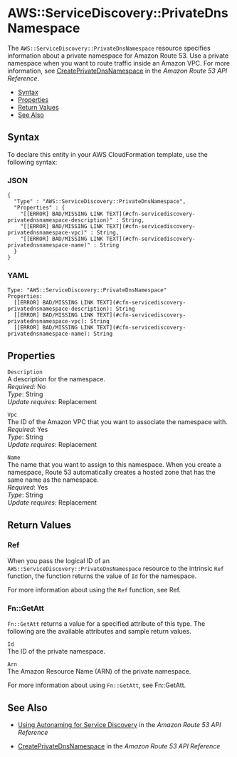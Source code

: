 # AWS::ServiceDiscovery::PrivateDnsNamespace<a name="aws-resource-servicediscovery-privatednsnamespace"></a>

The `AWS::ServiceDiscovery::PrivateDnsNamespace` resource specifies information about a private namespace for Amazon Route 53\. Use a private namespace when you want to route traffic inside an Amazon VPC\. For more information, see [CreatePrivateDnsNamespace](http://docs.aws.amazon.com/Route53/latest/APIReference/API_autonaming_CreatePrivateDnsNamespace.html) in the *Amazon Route 53 API Reference*\.


+ [Syntax](#aws-resource-servicediscovery-privatednsnamespace-syntax)
+ [Properties](#aws-resource-servicediscovery-privatednsnamespace-properties)
+ [Return Values](#aws-resource-servicediscovery-privatednsnamespace-returnvalues)
+ [See Also](#aws-resource-servicediscovery-privatednsnamespace-seealso)

## Syntax<a name="aws-resource-servicediscovery-privatednsnamespace-syntax"></a>

To declare this entity in your AWS CloudFormation template, use the following syntax:

### JSON<a name="aws-resource-servicediscovery-privatednsnamespace-syntax.json"></a>

```
{
  "Type" : "AWS::ServiceDiscovery::PrivateDnsNamespace",
  "Properties" : {
    "[[ERROR] BAD/MISSING LINK TEXT](#cfn-servicediscovery-privatednsnamespace-description)" : String,
    "[[ERROR] BAD/MISSING LINK TEXT](#cfn-servicediscovery-privatednsnamespace-vpc)" : String,
    "[[ERROR] BAD/MISSING LINK TEXT](#cfn-servicediscovery-privatednsnamespace-name)" : String
  }
}
```

### YAML<a name="aws-resource-servicediscovery-privatednsnamespace-syntax.yaml"></a>

```
Type: "AWS::ServiceDiscovery::PrivateDnsNamespace"
Properties:
  [[ERROR] BAD/MISSING LINK TEXT](#cfn-servicediscovery-privatednsnamespace-description): String
  [[ERROR] BAD/MISSING LINK TEXT](#cfn-servicediscovery-privatednsnamespace-vpc): String
  [[ERROR] BAD/MISSING LINK TEXT](#cfn-servicediscovery-privatednsnamespace-name): String
```

## Properties<a name="aws-resource-servicediscovery-privatednsnamespace-properties"></a>

`Description`  
A description for the namespace\.  
*Required*: No  
*Type*: String  
*Update requires*: Replacement

`Vpc`  
The ID of the Amazon VPC that you want to associate the namespace with\.  
*Required*: Yes  
*Type*: String  
*Update requires*: Replacement

`Name`  
The name that you want to assign to this namespace\. When you create a namespace, Route 53 automatically creates a hosted zone that has the same name as the namespace\.  
*Required*: Yes  
*Type*: String  
*Update requires*: Replacement

## Return Values<a name="aws-resource-servicediscovery-privatednsnamespace-returnvalues"></a>

### Ref<a name="aws-resource-servicediscovery-privatednsnamespace-ref"></a>

When you pass the logical ID of an `AWS::ServiceDiscovery::PrivateDnsNamespace` resource to the intrinsic `Ref` function, the function returns the value of `Id` for the namespace\.

For more information about using the `Ref` function, see Ref\.

### Fn::GetAtt<a name="aws-resource-servicediscovery-privatednsnamespace-getatt"></a>

`Fn::GetAtt` returns a value for a specified attribute of this type\. The following are the available attributes and sample return values\.

`Id`  
The ID of the private namespace\.

`Arn`  
The Amazon Resource Name \(ARN\) of the private namespace\.

For more information about using `Fn::GetAtt`, see Fn::GetAtt\.

## See Also<a name="aws-resource-servicediscovery-privatednsnamespace-seealso"></a>

+ [Using Autonaming for Service Discovery](http://docs.aws.amazon.com/Route53/latest/APIReference/overview-service-discovery.html) in the *Amazon Route 53 API Reference*

+ [CreatePrivateDnsNamespace](http://docs.aws.amazon.com/Route53/latest/APIReference/API_autonaming_CreatePrivateDnsNamespace.html) in the *Amazon Route 53 API Reference*